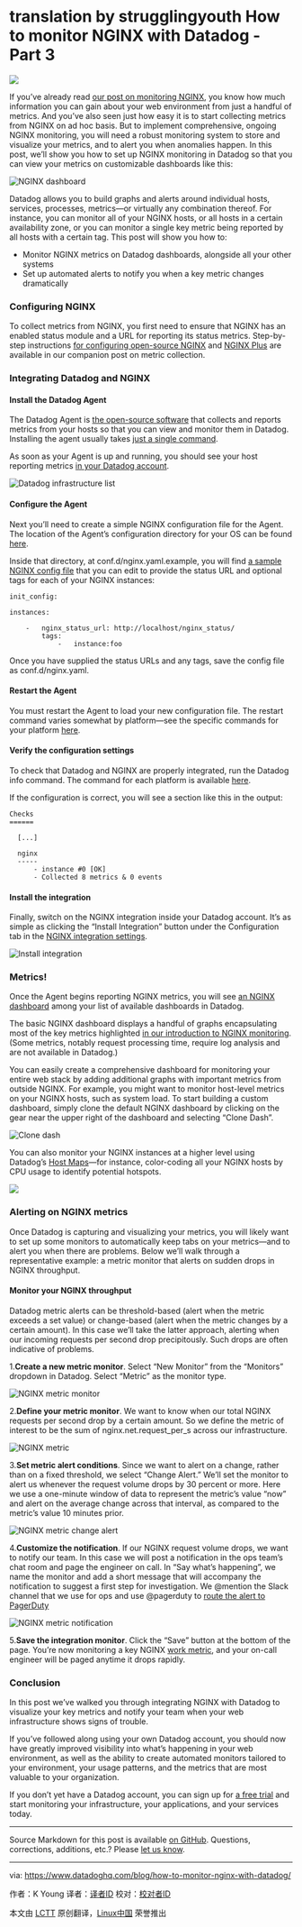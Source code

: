 translation by strugglingyouth
How to monitor NGINX with Datadog - Part 3
================================================================================
![](http://www.datadoghq.com/wp-content/uploads/2015/07/NGINX_hero_3.png)

If you’ve already read [our post on monitoring NGINX][1], you know how much information you can gain about your web environment from just a handful of metrics. And you’ve also seen just how easy it is to start collecting metrics from NGINX on ad hoc basis. But to implement comprehensive, ongoing NGINX monitoring, you will need a robust monitoring system to store and visualize your metrics, and to alert you when anomalies happen. In this post, we’ll show you how to set up NGINX monitoring in Datadog so that you can view your metrics on customizable dashboards like this:

![NGINX dashboard](https://d33tyra1llx9zy.cloudfront.net/blog/images/2015-06-nginx/nginx_board_5.png)

Datadog allows you to build graphs and alerts around individual hosts, services, processes, metrics—or virtually any combination thereof. For instance, you can monitor all of your NGINX hosts, or all hosts in a certain availability zone, or you can monitor a single key metric being reported by all hosts with a certain tag. This post will show you how to:

- Monitor NGINX metrics on Datadog dashboards, alongside all your other systems
- Set up automated alerts to notify you when a key metric changes dramatically

### Configuring NGINX ###

To collect metrics from NGINX, you first need to ensure that NGINX has an enabled status module and a URL for reporting its status metrics. Step-by-step instructions [for configuring open-source NGINX][2] and [NGINX Plus][3] are available in our companion post on metric collection.

### Integrating Datadog and NGINX ###

#### Install the Datadog Agent ####

The Datadog Agent is [the open-source software][4] that collects and reports metrics from your hosts so that you can view and monitor them in Datadog. Installing the agent usually takes [just a single command][5].

As soon as your Agent is up and running, you should see your host reporting metrics [in your Datadog account][6].

![Datadog infrastructure list](https://d33tyra1llx9zy.cloudfront.net/blog/images/2015-06-nginx/infra_2.png)

#### Configure the Agent ####

Next you’ll need to create a simple NGINX configuration file for the Agent. The location of the Agent’s configuration directory for your OS can be found [here][7].

Inside that directory, at conf.d/nginx.yaml.example, you will find [a sample NGINX config file][8] that you can edit to provide the status URL and optional tags for each of your NGINX instances:

    init_config:
     
    instances:
     
        -   nginx_status_url: http://localhost/nginx_status/
            tags:
                -   instance:foo

Once you have supplied the status URLs and any tags, save the config file as conf.d/nginx.yaml.

#### Restart the Agent ####

You must restart the Agent to load your new configuration file. The restart command varies somewhat by platform—see the specific commands for your platform [here][9].

#### Verify the configuration settings ####

To check that Datadog and NGINX are properly integrated, run the Datadog info command. The command for each platform is available [here][10].

If the configuration is correct, you will see a section like this in the output:

    Checks
    ======
     
      [...]
     
      nginx
      -----
          - instance #0 [OK]
          - Collected 8 metrics & 0 events 

#### Install the integration ####

Finally, switch on the NGINX integration inside your Datadog account. It’s as simple as clicking the “Install Integration” button under the Configuration tab in the [NGINX integration settings][11].

![Install integration](https://d33tyra1llx9zy.cloudfront.net/blog/images/2015-06-nginx/install.png)

### Metrics! ###

Once the Agent begins reporting NGINX metrics, you will see [an NGINX dashboard][12] among your list of available dashboards in Datadog.

The basic NGINX dashboard displays a handful of graphs encapsulating most of the key metrics highlighted [in our introduction to NGINX monitoring][13]. (Some metrics, notably request processing time, require log analysis and are not available in Datadog.)

You can easily create a comprehensive dashboard for monitoring your entire web stack by adding additional graphs with important metrics from outside NGINX. For example, you might want to monitor host-level metrics on your NGINX hosts, such as system load. To start building a custom dashboard, simply clone the default NGINX dashboard by clicking on the gear near the upper right of the dashboard and selecting “Clone Dash”.

![Clone dash](https://d33tyra1llx9zy.cloudfront.net/blog/images/2015-06-nginx/clone_2.png)

You can also monitor your NGINX instances at a higher level using Datadog’s [Host Maps][14]—for instance, color-coding all your NGINX hosts by CPU usage to identify potential hotspots.

![](https://d33tyra1llx9zy.cloudfront.net/blog/images/2015-06-nginx/nginx-host-map-3.png)

### Alerting on NGINX metrics ###

Once Datadog is capturing and visualizing your metrics, you will likely want to set up some monitors to automatically keep tabs on your metrics—and to alert you when there are problems. Below we’ll walk through a representative example: a metric monitor that alerts on sudden drops in NGINX throughput.

#### Monitor your NGINX throughput ####

Datadog metric alerts can be threshold-based (alert when the metric exceeds a set value) or change-based (alert when the metric changes by a certain amount). In this case we’ll take the latter approach, alerting when our incoming requests per second drop precipitously. Such drops are often indicative of problems.

1.**Create a new metric monitor**. Select “New Monitor” from the “Monitors” dropdown in Datadog. Select “Metric” as the monitor type.

![NGINX metric monitor](https://d33tyra1llx9zy.cloudfront.net/blog/images/2015-06-nginx/monitor2_step_1.png)

2.**Define your metric monitor**. We want to know when our total NGINX requests per second drop by a certain amount. So we define the metric of interest to be the sum of nginx.net.request_per_s across our infrastructure.

![NGINX metric](https://d33tyra1llx9zy.cloudfront.net/blog/images/2015-06-nginx/monitor2_step_2.png)

3.**Set metric alert conditions**. Since we want to alert on a change, rather than on a fixed threshold, we select “Change Alert.” We’ll set the monitor to alert us whenever the request volume drops by 30 percent or more. Here we use a one-minute window of data to represent the metric’s value “now” and alert on the average change across that interval, as compared to the metric’s value 10 minutes prior.

![NGINX metric change alert](https://d33tyra1llx9zy.cloudfront.net/blog/images/2015-06-nginx/monitor2_step_3.png)

4.**Customize the notification**. If our NGINX request volume drops, we want to notify our team. In this case we will post a notification in the ops team’s chat room and page the engineer on call. In “Say what’s happening”, we name the monitor and add a short message that will accompany the notification to suggest a first step for investigation. We @mention the Slack channel that we use for ops and use @pagerduty to [route the alert to PagerDuty][15]

![NGINX metric notification](https://d33tyra1llx9zy.cloudfront.net/blog/images/2015-06-nginx/monitor2_step_4v3.png)

5.**Save the integration monitor**. Click the “Save” button at the bottom of the page. You’re now monitoring a key NGINX [work metric][16], and your on-call engineer will be paged anytime it drops rapidly.

### Conclusion ###

In this post we’ve walked you through integrating NGINX with Datadog to visualize your key metrics and notify your team when your web infrastructure shows signs of trouble.

If you’ve followed along using your own Datadog account, you should now have greatly improved visibility into what’s happening in your web environment, as well as the ability to create automated monitors tailored to your environment, your usage patterns, and the metrics that are most valuable to your organization.

If you don’t yet have a Datadog account, you can sign up for [a free trial][17] and start monitoring your infrastructure, your applications, and your services today.

----------

Source Markdown for this post is available [on GitHub][18]. Questions, corrections, additions, etc.? Please [let us know][19].

------------------------------------------------------------

via: https://www.datadoghq.com/blog/how-to-monitor-nginx-with-datadog/

作者：K Young
译者：[译者ID](https://github.com/译者ID)
校对：[校对者ID](https://github.com/校对者ID)

本文由 [LCTT](https://github.com/LCTT/TranslateProject) 原创翻译，[Linux中国](https://linux.cn/) 荣誉推出

[1]:https://www.datadoghq.com/blog/how-to-monitor-nginx/
[2]:https://www.datadoghq.com/blog/how-to-collect-nginx-metrics/#open-source
[3]:https://www.datadoghq.com/blog/how-to-collect-nginx-metrics/#plus
[4]:https://github.com/DataDog/dd-agent
[5]:https://app.datadoghq.com/account/settings#agent
[6]:https://app.datadoghq.com/infrastructure
[7]:http://docs.datadoghq.com/guides/basic_agent_usage/
[8]:https://github.com/DataDog/dd-agent/blob/master/conf.d/nginx.yaml.example
[9]:http://docs.datadoghq.com/guides/basic_agent_usage/
[10]:http://docs.datadoghq.com/guides/basic_agent_usage/
[11]:https://app.datadoghq.com/account/settings#integrations/nginx
[12]:https://app.datadoghq.com/dash/integration/nginx
[13]:https://www.datadoghq.com/blog/how-to-monitor-nginx/
[14]:https://www.datadoghq.com/blog/introducing-host-maps-know-thy-infrastructure/
[15]:https://www.datadoghq.com/blog/pagerduty/
[16]:https://www.datadoghq.com/blog/monitoring-101-collecting-data/#metrics
[17]:https://www.datadoghq.com/blog/how-to-monitor-nginx-with-datadog/#sign-up
[18]:https://github.com/DataDog/the-monitor/blob/master/nginx/how_to_monitor_nginx_with_datadog.md
[19]:https://github.com/DataDog/the-monitor/issues
